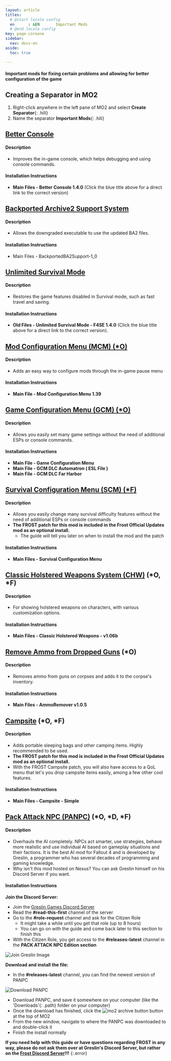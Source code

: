 ```yaml
---
layout: article
titles:
  # @start locale config
  en      : &EN       Important Mods
  # @end locale config
key: page-coreone
sidebar:
  nav: docs-en
aside:
  toc: true

---
```


#### Important mods for fixing certain problems and allowing for better configuration of the game

## Creating a Separator in MO2
1. Right-click anywhere in the left pane of MO2 and select **Create Separator**{: .hili}
2. Name the separator **Important Mods**{: .hili}

## [Better Console](https://www.nexusmods.com/Core/Libs/Common/Widgets/DownloadPopUp?id=120757&nmm=1&game_id=1151)

#### Description
* Improves the in-game console, which helps debugging and using console commands.

#### Installation Instructions
* **Main Files - Better Console  1.4.0** (Click the blue title above for a direct link to the correct version)
 
## [Backported Archive2 Support System](https://www.nexusmods.com/fallout4/mods/81859)

#### Description
- Allows the downgraded executable to use the updated BA2 files.

#### Installation Instructions

* Main Files - BackportedBA2Support-1_0



## [Unlimited Survival Mode](https://www.nexusmods.com/Core/Libs/Common/Widgets/DownloadPopUp?id=114124&nmm=1&game_id=1151)

#### Description
* Restores the game features disabled in Survival mode, such as fast travel and saving. 

#### Installation Instructions
* **Old Files - Unlimited Survival Mode - F4SE 1.4.0** (Click the blue title above for a direct link to the correct version).


## [Mod Configuration Menu (MCM) (*O)](https://www.nexusmods.com/fallout4/mods/21497)


#### Description
* Adds an easy way to configure mods through the in-game pause menu

#### Installation Instructions
* **Main File - Mod Configuration Menu 1.39**


## [Game Configuration Menu (GCM) (*O)](https://www.nexusmods.com/fallout4/mods/33759)


#### Description
* Allows you easily set many game settings without the need of additional ESPs or console commands. 

#### Installation Instructions
* **Main File - Game Configuration Menu**
* **Main File - GCM DLC Automatron ( ESL File )**
* **Main File - GCM DLC Far Harbor**


## [Survival Configuration Menu (SCM) (*F)](https://www.nexusmods.com/fallout4/mods/37599)


#### Description
* Allows you easily change many survival difficulty features without the need of additional ESPs or console commands
* **The FROST patch for this mod is included in the Frost Official Updates mod as an optional install.**
  * The guide will tell you later on when to install the mod and the patch

#### Installation Instructions
* **Main Files - Survival Configuration Menu**


## [Classic Holstered Weapons System (CHW)](https://www.nexusmods.com/fallout4/mods/46101) (*O, *F)


#### Description
* For showing holstered weapons on characters, with various customization options.

#### Installation Instructions
* **Main Files - Classic Holstered Weapons - v1.06b**

## [Remove Ammo from Dropped Guns](https://www.nexusmods.com/fallout4/mods/64426) (*O)

#### Description
- Removes ammo from guns on corpses and adds it to the corpse's inventory.

#### Installation Instructions
- **Main Files - AmmoRemover v1.0.5**



## [Campsite](https://www.nexusmods.com/fallout4/mods/11734) (*O, *F)
#### Description
* Adds portable sleeping bags and other camping items. Highly recommended to be used.
* **The FROST patch for this mod is included in the Frost Official Updates mod as an optional install.**
* With the FROST Campsite patch, you will also have access to a QoL menu that let's you drop campsite items easily, among a few other cool features.

#### Installation Instructions
* **Main Files - Campsite - Simple**


## [Pack Attack NPC (PANPC)](https://discord.gg/jMUnXDV) (*O, *D, *F)


#### Description
* Overhauls the AI completely. NPCs act smarter, use strategies, behave more realistic and use individual AI based on gameplay situations and their factions. It is the best AI mod for Fallout 4 and is developed by Greslin, a programmer who has several decades of programming and gaming knowledge.
* Why isn't this mod hosted on Nexus? You can ask Greslin himself on his Discord Server if you want. 

#### Installation Instructions
**Join the Discord Server:**
* Join the [Greslin Games Discord Server](https://discord.gg/jMUnXDV)
* Read the **#read-this-first** channel of the server
* Go to the **#role-request** channel and ask for the Citizen Role
  * It might take a while until you get that role (up to 8 hours)
  * You can go on with the guide and come back later to this section to finish this
* With the Citizen Role, you get access to the **#releases-latest** channel in the **PACK ATTACK NPC Edition section**

![Join Greslin Image](./assets/images/join_greslin.png "Join Greslin!")

**Download and install the file:**
* In the **#releases-latest** channel, you can find the newest version of PANPC

![Download PANPC](./assets/images/find_panpc.png "Download PANPC!")

* Download PANPC, and save it somewhere on your computer (like the 'Downloads'{: .path} folder on your computer)
* Once the download has finished, click the ![mo2 archive button](./assets/images/mo2_archive.webp) button at the top of MO2
* From the new window, navigate to where the PANPC was downloaded to and double-click it
* Finish the install normally

**If you need help with this guide or have questions regarding FROST in any way, please do not ask them over at Greslin's Discord Server, but rather on the [Frost Discord Server](https://discord.com/invite/BaKsm7Fn4A)!!!**
{:.error}
